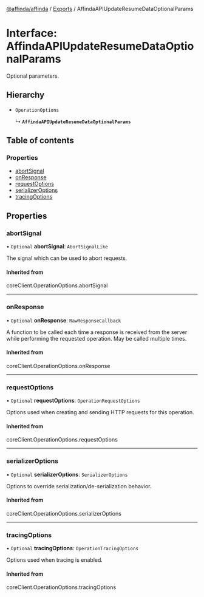 [@affinda/affinda](../README.md) / [Exports](../modules.md) / AffindaAPIUpdateResumeDataOptionalParams

# Interface: AffindaAPIUpdateResumeDataOptionalParams

Optional parameters.

## Hierarchy

- `OperationOptions`

  ↳ **`AffindaAPIUpdateResumeDataOptionalParams`**

## Table of contents

### Properties

- [abortSignal](AffindaAPIUpdateResumeDataOptionalParams.md#abortsignal)
- [onResponse](AffindaAPIUpdateResumeDataOptionalParams.md#onresponse)
- [requestOptions](AffindaAPIUpdateResumeDataOptionalParams.md#requestoptions)
- [serializerOptions](AffindaAPIUpdateResumeDataOptionalParams.md#serializeroptions)
- [tracingOptions](AffindaAPIUpdateResumeDataOptionalParams.md#tracingoptions)

## Properties

### abortSignal

• `Optional` **abortSignal**: `AbortSignalLike`

The signal which can be used to abort requests.

#### Inherited from

coreClient.OperationOptions.abortSignal

___

### onResponse

• `Optional` **onResponse**: `RawResponseCallback`

A function to be called each time a response is received from the server
while performing the requested operation.
May be called multiple times.

#### Inherited from

coreClient.OperationOptions.onResponse

___

### requestOptions

• `Optional` **requestOptions**: `OperationRequestOptions`

Options used when creating and sending HTTP requests for this operation.

#### Inherited from

coreClient.OperationOptions.requestOptions

___

### serializerOptions

• `Optional` **serializerOptions**: `SerializerOptions`

Options to override serialization/de-serialization behavior.

#### Inherited from

coreClient.OperationOptions.serializerOptions

___

### tracingOptions

• `Optional` **tracingOptions**: `OperationTracingOptions`

Options used when tracing is enabled.

#### Inherited from

coreClient.OperationOptions.tracingOptions
